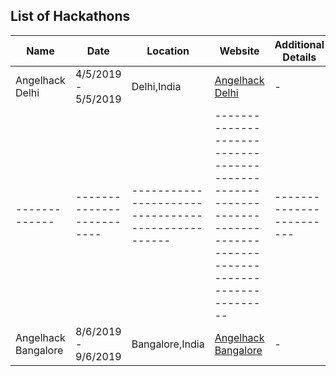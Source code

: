 ## List of Hackathons

| Name        | Date                    | Location                                            | Website                                                                                                          | Additional Details |
|-------------|-------------------------|--------------------------------------------------|------------------------------------------------------------------------------------------------------------------|------------------------|
| Angelhack Delhi | 4/5/2019 - 5/5/2019 | Delhi,India | [Angelhack Delhi](https://www.eventbrite.com/e/angelhack-2019-delhi-tickets-58778043711) | -                      |
|-------------|-------------------------|--------------------------------------------------|------------------------------------------------------------------------------------------------------------------|------------------------|
| Angelhack Bangalore | 8/6/2019 - 9/6/2019 | Bangalore,India | [Angelhack Bangalore](https://www.eventbrite.com/e/angelhack-2019-bangalore-tickets-58778720736) | -                      |
